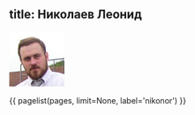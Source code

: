 title: Николаев Леонид
---
![nikonor](nikonor.jpg)

{{ pagelist(pages, limit=None, label='nikonor') }}
